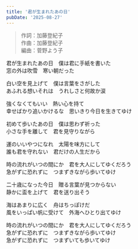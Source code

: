 ```yaml
---
title: '君が生まれたあの日'
pubDate: '2025-08-27'
---
```


> 作詞：加藤登紀子  
> 作曲：加藤登紀子  
> 編曲：菅野よう子

君が生まれたあの日　僕は君に手紙を書いた  
窓の外は吹雪　寒い朝だった

白い空を見上げて　僕は言葉をさがした  
あふれる想いそれは　うれしさと何故か涙

強くなくてもいい　熱い心を持て  
幸せばかり追いかけるな　思いきり今日を生きてゆけ

初めて歩いたあの日　僕は思わず祈った  
小さな手を離して　君を見守りながら

運のいいやつになれ　太陽を味方にして  
誰も君を守れない　君だけの人生だから

時の流れがいつの間にか　君を大人にしてゆくだろう  
急がずに恐れずに　つまずきながら歩いてゆけ

二十歳になった今日　贈る言葉が見つからない  
静かに盃を上げて　君を送り出そう

海はあまりに広く　舟はちっぽけだ  
風をいっぱい帆に受けて　外海へひとり出てゆけ

時の流れがいつの間にか　君を大人にしてゆくだろう  
急がずに恐れずに　つまずきながら歩いてゆけ  
急がずに恐れずに　つまずいても歩いてゆけ
